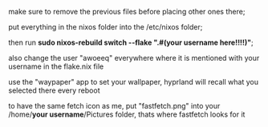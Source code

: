 make sure to remove the previous files before placing other ones there;

put everything in the nixos folder into the /etc/nixos folder;

then run **sudo nixos-rebuild switch --flake ".#(your username here!!!!)"**;

also change the user "awoeeq" everywhere where it is mentioned with your username in the flake.nix file

use the "waypaper" app to set your wallpaper, hyprland will recall what you selected there every reboot

to have the same fetch icon as me, put "fastfetch.png" into your /home/**your username**/Pictures folder, thats where fastfetch looks for it 
